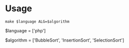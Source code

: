 # Usage

`make $language ALG=$algorithm`

$language = ['php']

$algorithm = ['BubbleSort', 'InsertionSort', 'SelectionSort']
